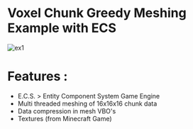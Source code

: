 # Voxel Chunk Greedy Meshing Example with ECS
![ex1](https://github.com/knaxel/Voxel-Chunk-Greedy-Meshing-Example-with-ECS/tree/main/git/1.png)


# Features : 
- E.C.S. > Entity Component System Game Engine
- Multi threaded meshing of 16x16x16 chunk data
- Data compression in mesh VBO's 
- Textures (from Minecraft Game)
